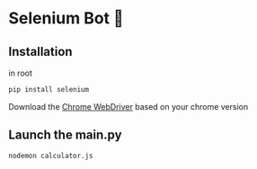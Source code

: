 # Selenium Bot 🤖

## Installation
in root

```bash
pip install selenium
```

Download the [Chrome WebDriver](https://sites.google.com/a/chromium.org/chromedriver/downloads) based on your chrome version 


## Launch the main.py
```bash
nodemon calculator.js
```

